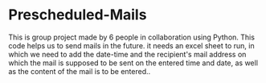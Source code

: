 # Prescheduled-Mails
This is group project made by 6 people in collaboration using Python.
This code helps us to send mails in the future.
it needs an excel sheet to run, in which we need to add the date-time and the recipient's mail address on which the mail is supposed to be sent on the entered time and date, as well as the content of the mail is to be entered..
